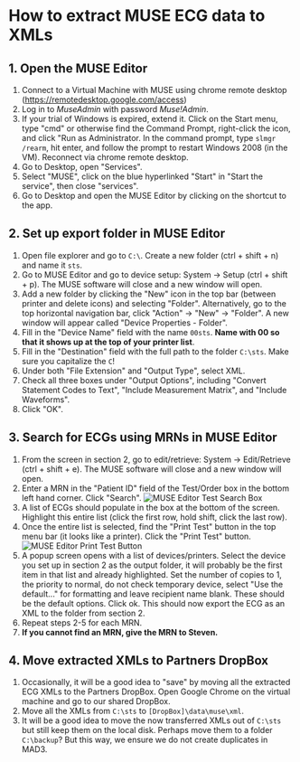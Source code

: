 # How to extract MUSE ECG data to XMLs

## 1. Open the MUSE Editor
1. Connect to a Virtual Machine with MUSE using chrome remote desktop (https://remotedesktop.google.com/access)
2. Log in to *MuseAdmin* with password *Muse!Admin*.   
3. If your trial of Windows is expired, extend it. Click on the Start menu, type "cmd" or otherwise find the Command Prompt, right-click the icon, and click "Run as Administrator. In the command prompt, type `slmgr /rearm`, hit enter, and follow the prompt to restart Windows 2008 (in the VM). Reconnect via chrome remote desktop.
4. Go to Desktop, open "Services".  
5. Select "MUSE", click on the blue hyperlinked "Start" in "Start the service", then close "services".  
6. Go to Desktop and open the MUSE Editor by clicking on the shortcut to the app.  

## 2. Set up export folder in MUSE Editor
1. Open file explorer and go to `C:\`. Create a new folder (ctrl + shift + n) and name it `sts`.
2. Go to MUSE Editor and go to device setup: System -> Setup (ctrl + shift + p). The MUSE software will close and a new window will open.
3. Add a new folder by clicking the "New" icon in the top bar (between printer and delete icons) and selecting "Folder". Alternatively, go to the top horizontal navigation bar, click "Action" -> "New" -> "Folder". A new window will appear called "Device Properties - Folder".  
4. Fill in the "Device Name" field with the name `00sts`. **Name with 00 so that it shows up at the top of your printer list**.
5. Fill in the "Destination" field with the full path to the folder `C:\sts`. Make sure you capitalize the `C`!
6. Under both "File Extension" and "Output Type", select XML.  
7. Check all three boxes under "Output Options", including "Convert Statement Codes to Text", "Include Measurement Matrix", and "Include Waveforms".  
8. Click "OK".

## 3. Search for ECGs using MRNs in MUSE Editor
1. From the screen in section 2, go to edit/retrieve: System -> Edit/Retrieve (ctrl + shift + e). The MUSE software will close and a new window will open.
2. Enter a MRN in the "Patient ID" field of the Test/Order box in the bottom left hand corner. Click "Search". ![MUSE Editor Test Search Box](https://github.com/mit-ccrg/cardiac-surgery/blob/master/docs/MUSE-test-search-field.png)
3. A list of ECGs should populate in the box at the bottom of the screen. Highlight this entire list (click the first row, hold shift, click the last row). 
4. Once the entire list is selected, find the "Print Test" button in the top menu bar (it looks like a printer). Click the "Print Test" button. ![MUSE Editor Print Test Button](https://github.com/mit-ccrg/cardiac-surgery/blob/master/docs/MUSE-print-test-button.png)
5. A popup screen opens with a list of devices/printers. Select the device you set up in section 2 as the output folder, it will probably be the first item in that list and already highlighted. Set the number of copies to 1, the priority to normal, do not check temporary device, select "Use the default..." for formatting and leave recipient name blank. These should be the default options. Click ok. This should now export the ECG as an XML to the folder from section 2.
6. Repeat steps 2-5 for each MRN.
7. **If you cannot find an MRN, give the MRN to Steven.**

## 4. Move extracted XMLs to Partners DropBox
1. Occasionally, it will be a good idea to "save" by moving all the extracted ECG XMLs to the Partners DropBox. Open Google Chrome on the virtual machine and go to our shared DropBox.
3. Move all the XMLs from `C:\sts` to `[DropBox]\data\muse\xml`.
4. It will be a good idea to move the now transferred XMLs out of `C:\sts` but still keep them on the local disk. Perhaps move them to a folder `C:\backup`? But this way, we ensure we do not create duplicates in MAD3.

